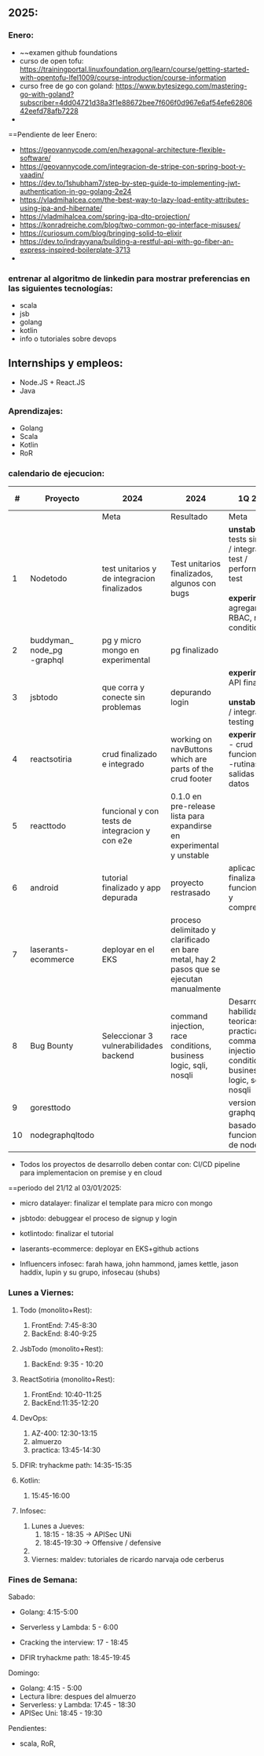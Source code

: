 
## 2025:

### Enero:
- ~~examen github foundations
- curso de open tofu: https://trainingportal.linuxfoundation.org/learn/course/getting-started-with-opentofu-lfel1009/course-introduction/course-information
- curso free de go con goland: https://www.bytesizego.com/mastering-go-with-goland?subscriber=4dd04721d38a3f1e88672bee7f606f0d967e6af54efe6280642eefd78afb7228
- 

==Pendiente de leer Enero:
- https://geovannycode.com/en/hexagonal-architecture-flexible-software/
- https://geovannycode.com/integracion-de-stripe-con-spring-boot-y-vaadin/
- https://dev.to/1shubham7/step-by-step-guide-to-implementing-jwt-authentication-in-go-golang-2e24
- https://vladmihalcea.com/the-best-way-to-lazy-load-entity-attributes-using-jpa-and-hibernate/
- https://vladmihalcea.com/spring-jpa-dto-projection/
- https://konradreiche.com/blog/two-common-go-interface-misuses/
- https://curiosum.com/blog/bringing-solid-to-elixir
- https://dev.to/indrayyana/building-a-restful-api-with-go-fiber-an-express-inspired-boilerplate-3713
- 



### entrenar al algoritmo de linkedin para mostrar preferencias en las siguientes tecnologías:

- scala
- jsb
- golang
- kotlin
- info o tutoriales sobre devops


## Internships y empleos:

* Node.JS + React.JS
* Java

### Aprendizajes:

- Golang
- Scala
- Kotlin
- RoR


### calendario de ejecucion:


| #   | Proyecto                         | 2024                                           | 2024                                                                                    | 1Q 2025                                                                                                                        | 1Q 2025   | 2Q 2025 | 2Q2025    |
| --- | -------------------------------- | ---------------------------------------------- | --------------------------------------------------------------------------------------- | ------------------------------------------------------------------------------------------------------------------------------ | --------- | ------- | --------- |
|     |                                  | Meta                                           | Resultado                                                                               | Meta                                                                                                                           | Resultado | Meta    | Resultado |
| 1   | Nodetodo                         | test unitarios y de integracion finalizados    | Test unitarios finalizados, algunos con bugs                                            | **unstable**: unit tests sin bugs / integration test / performance test<br><br>**experimental**: agregar RBAC, race conditions |           |         |           |
| 2   | buddyman_<br>node_pg<br>-graphql | pg y micro mongo en experimental               | pg finalizado                                                                           |                                                                                                                                |           |         |           |
| 3   | jsbtodo                          | que corra y conecte sin problemas              | depurando login                                                                         | **experimental**: API finalizada<br><br>**unstable**: unit / integration testing                                               |           |         |           |
| 4   | reactsotiria                     | crud finalizado e integrado                    | working on navButtons which are parts of the crud footer                                | **experimental**: <br>- crud funcional<br>-rutinas de salidas de datos                                                         |           |         |           |
| 5   | reacttodo                        | funcional y con tests de integracion y con e2e | 0.1.0 en pre-release lista para expandirse en experimental y unstable                   |                                                                                                                                |           |         |           |
| 6   | android                          | tutorial finalizado y app depurada             | proyecto restrasado                                                                     | aplicacion finalizada, funcionando y comprendida                                                                               |           |         |           |
| 7   | laserants-ecommerce              | deployar en el EKS                             | proceso delimitado y clarificado en bare metal, hay 2 pasos que se ejecutan manualmente |                                                                                                                                |           |         |           |
| 8   | Bug Bounty                       | Seleccionar 3 vulnerabilidades backend         | command injection, race conditions, business logic, sqli, nosqli                        | Desarrollar habilidades teoricas y practicas en command injection, race conditions, business logic, sqli, nosqli               |           |         |           |
| 9   | goresttodo                       |                                                |                                                                                         | version graphql                                                                                                                |           |         |           |
| 10  | nodegraphqltodo                  |                                                |                                                                                         | basado en la funcionalidad de nodetodo                                                                                         |           |         |           |

* Todos los proyectos de desarrollo deben contar con: CI/CD pipeline para implementacion on premise y en cloud

==periodo del 21/12 al 03/01/2025:

- micro datalayer: finalizar el template para micro con mongo
- jsbtodo: debuggear el proceso de signup y login
- kotlintodo: finalizar el tutorial
- laserants-ecommerce: deployar en EKS+github actions

- Influencers infosec: farah hawa, john hammond, james kettle, jason haddix, lupin y su grupo, infosecau (shubs)

### Lunes a Viernes: 

1. Todo (monolito+Rest):
	1. FrontEnd: 7:45-8:30
	2. BackEnd: 8:40-9:25
2. JsbTodo (monolito+Rest):
	1. BackEnd: 9:35 - 10:20
3. ReactSotiria (monolito+Rest):
	1. FrontEnd: 10:40-11:25
	2. BackEnd:11:35-12:20
4. DevOps:
	1. AZ-400: 12:30-13:15
	2. almuerzo
	3. practica: 13:45-14:30
5. DFIR: tryhackme path: 14:35-15:35
6. Kotlin:
	1. 15:45-16:00

7. Infosec:
	1. Lunes a Jueves: 
		1. 18:15 - 18:35 -> APISec UNi
		2. 18:45-19:30 -> Offensive / defensive
	2. 
	3. Viernes: maldev: tutoriales de ricardo narvaja ode cerberus

### Fines de Semana:

Sabado:
- Golang: 4:15-5:00
- Serverless y Lambda:  5 - 6:00

- Cracking the interview: 17 - 18:45
- DFIR tryhackme path: 18:45-19:45

Domingo:
- Golang: 4:15 - 5:00
- Lectura libre: despues del almuerzo
- Serverless: y Lambda: 17:45 - 18:30
- APISec Uni: 18:45 - 19:30

Pendientes:
* scala, RoR, 
